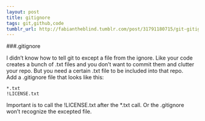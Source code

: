```yaml
---
layout: post
title: gitignore
tags: git,github,code
tumblr_url: http://fabiantheblind.tumblr.com/post/31791180715/git-gitignore
---  
```


###.gitignore  

I didn’t know how to tell git to except a file from the ignore. Like your code creates a bunch of .txt files and you don’t want to commit them and clutter your repo. But you need a certain .txt file to be included into that repo.  
Add a .gitignore file that looks like this:  

    *.txt  
    !LICENSE.txt  


Important is to call the !LICENSE.txt after the *.txt call. Or the .gitignore won’t recognize the excepted file.  
